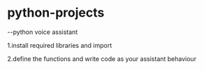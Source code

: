 # python-projects
--python voice assistant 
 
 
 1.install required libraries and import
 
 
 2.define the functions and write code as your assistant behaviour
